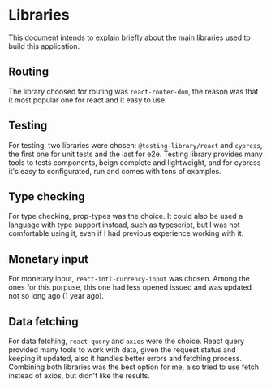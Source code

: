 # Libraries

This document intends to explain briefly about the main libraries used to build this application.

## Routing

The library choosed for routing was `react-router-dom`, the reason was that it most popular one for react and it easy to use.

## Testing

For testing, two libraries were chosen: `@testing-library/react` and `cypress`, the first one for unit tests and the last for e2e. Testing library provides many tools to tests components, beign complete and lightweight, and for cypress it's easy to configurated, run and comes with tons of examples.

## Type checking

For type checking, prop-types was the choice. It could also be used a language with type support instead, such as typescript, but I was not comfortable using it, even if I had previous experience working with it.

## Monetary input

For monetary input, `react-intl-currency-input` was chosen. Among the ones for this porpuse, this one had less opened issued and was updated not so long ago (1 year ago).

## Data fetching

For data fetching, `react-query` and `axios` were the choice. React query provided many tools to work with data, given the request status and keeping it updated, also it handles better errors and fetching process. Combining both libraries was the best option for me, also tried to use fetch instead of axios, but didn't like the results.
